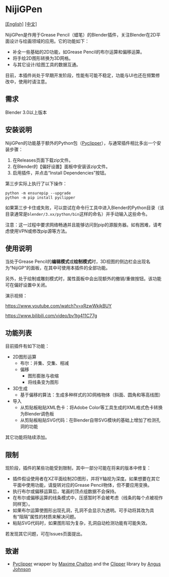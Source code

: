 # NijiGPen

[[English]](README.md) [[中文]](README_zh.md)

NijiGPen是作用于Grease Pencil（蜡笔）的Blender插件，关注Blender在2D平面设计与绘画领域的应用。它的功能如下：

- 补全一些基础的2D功能，如Grease Pencil的布尔运算和偏移运算。
- 将手绘2D图形转换为3D网格。
- 与其它设计/绘图工具的数据互通。

目前，本插件尚处于早期开发阶段，性能有可能不稳定，功能与UI也还在频繁修改中，使用时请注意。

## 需求

Blender 3.0以上版本

## 安装说明

NijiGPen的功能基于额外的Python包（[Pyclipper](https://pypi.org/project/pyclipper/)），与通常插件相比多出一个安装步骤：

1. 在Releases页面下载zip文件。
2. 在Blender的【偏好设置】面板中安装该zip文件。
3. 启用插件，并点击“Install Dependencies”按钮。

第三步实际上执行了以下操作：
```
python -m ensurepip --upgrade
python -m pip install pyclipper
```
如果第三步卡住或失败，可以尝试在命令行工具中进入Blender的Python目录（该目录通常是`blender/3.xx/python/bin`这样的命名）并手动输入这些命令。

注意：这一过程中要求网络畅通并且能够访问到pip的源服务器。如有困难，请考虑使用VPN或修改pip源等方法。

## 使用说明

当处于Grease Pencil的**编辑模式**或**绘制模式**时，3D视图的侧边栏会出现名为“NijiGP”的面板，在其中可使用本插件的全部功能。

另外，处于绘制或雕刻模式时，属性面板中会出现额外的撤销/重做按钮。该功能可在偏好设置中关闭。

演示视频：

https://www.youtube.com/watch?v=xRzwWkjkBUY

https://www.bilibili.com/video/bv1tg411C77g

## 功能列表

目前插件有如下功能：

- 2D图形运算
    - 布尔：并集、交集、相减
    - 偏移
        - 图形膨胀与收缩
        - 将线条变为图形
- 3D生成
    - 基于偏移的算法：生成多种样式的3D网格物体（斜面、圆角和等高线图）
- 导入
    - 从剪贴板粘贴XML色卡：将Adobe Color等工具生成的XML格式色卡转换为Blender调色板
    - 从剪贴板粘贴SVG代码：在Blender自带SVG模块的基础上增加了检测孔洞的功能

其它功能将陆续添加。

## 限制

现阶段，插件的某些功能受到限制，其中一部分可能在将来的版本中修复：

- 插件假设使用者在XZ平面绘制2D图形，并将Y轴视为深度。如果想要在其它平面中使用功能，请旋转对应的Grease Pencil物体，但不要应用变换。
- 执行布尔或偏移运算后，笔画的顶点组数据不会保持。
- 在布尔或偏移运算的线条模式中，压感暂时不会被考虑（线条的每个点被视作同样宽）。
- 如果布尔运算使图形出现孔洞，孔洞不会显示为透明。可手动将其改为具有“阻隔”属性的材质来解决问题。
- 粘贴SVG代码时，如果图形较为复杂，孔洞自动检测功能有可能失效。

若发现其它问题，可在Issues页面提出。

## 致谢

- [Pyclipper](https://github.com/fonttools/pyclipper) wrapper by [Maxime Chalton](https://sites.google.com/site/maxelsbackyard/home/pyclipper) and the [Clipper](http://www.angusj.com/delphi/clipper.php) library by [Angus Johnson](http://www.angusj.com/delphi/clipper.php)